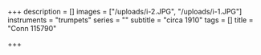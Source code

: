 +++
description = []
images = ["/uploads/i-2.JPG", "/uploads/i-1.JPG"]
instruments = "trumpets"
series = ""
subtitle = "circa 1910"
tags = []
title = "Conn 115790"

+++
